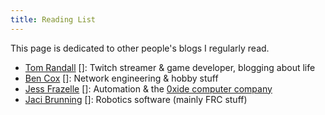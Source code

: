 ```yaml
---
title: Reading List
---
```


This page is dedicated to other people's blogs I regularly read.

- [Tom Randall](https://randy.gg/changelog/) [[<i class="las la-rss"></i>](https://randy.gg/?feed=rss)]: Twitch streamer & game developer, blogging about life
- [Ben Cox](https://blog.benjojo.co.uk/) [[<i class="las la-rss"></i>](https://blog.benjojo.co.uk/rss.xml)]: Network engineering & hobby stuff
- [Jess Frazelle](https://blog.jessfraz.com/) [[<i class="las la-rss"></i>](https://blog.jessfraz.com/index.xml)]: Automation & the [0xide computer company](https://oxide.computer/)
- [Jaci Brunning](https://imjac.in/ta) [[<i class="las la-rss"></i>](https://imjac.in/ta/feed.xml)]: Robotics software (mainly FRC stuff)